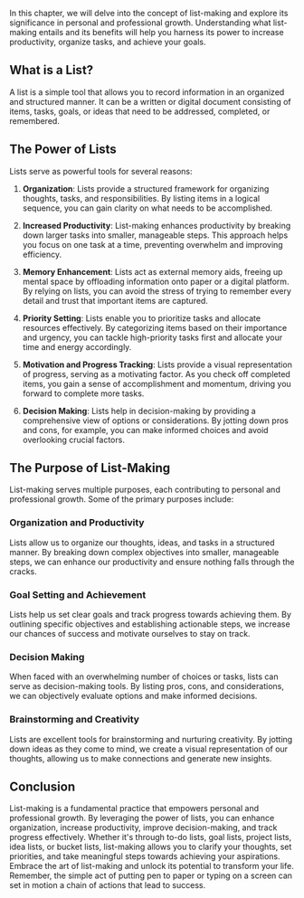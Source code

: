 
In this chapter, we will delve into the concept of list-making and explore its significance in personal and professional growth. Understanding what list-making entails and its benefits will help you harness its power to increase productivity, organize tasks, and achieve your goals.

**What is a List?**
-------------------

A list is a simple tool that allows you to record information in an organized and structured manner. It can be a written or digital document consisting of items, tasks, goals, or ideas that need to be addressed, completed, or remembered.

**The Power of Lists**
----------------------

Lists serve as powerful tools for several reasons:

1. **Organization**: Lists provide a structured framework for organizing thoughts, tasks, and responsibilities. By listing items in a logical sequence, you can gain clarity on what needs to be accomplished.

2. **Increased Productivity**: List-making enhances productivity by breaking down larger tasks into smaller, manageable steps. This approach helps you focus on one task at a time, preventing overwhelm and improving efficiency.

3. **Memory Enhancement**: Lists act as external memory aids, freeing up mental space by offloading information onto paper or a digital platform. By relying on lists, you can avoid the stress of trying to remember every detail and trust that important items are captured.

4. **Priority Setting**: Lists enable you to prioritize tasks and allocate resources effectively. By categorizing items based on their importance and urgency, you can tackle high-priority tasks first and allocate your time and energy accordingly.

5. **Motivation and Progress Tracking**: Lists provide a visual representation of progress, serving as a motivating factor. As you check off completed items, you gain a sense of accomplishment and momentum, driving you forward to complete more tasks.

6. **Decision Making**: Lists help in decision-making by providing a comprehensive view of options or considerations. By jotting down pros and cons, for example, you can make informed choices and avoid overlooking crucial factors.

## The Purpose of List-Making

List-making serves multiple purposes, each contributing to personal and professional growth. Some of the primary purposes include:

### Organization and Productivity

Lists allow us to organize our thoughts, ideas, and tasks in a structured manner. By breaking down complex objectives into smaller, manageable steps, we can enhance our productivity and ensure nothing falls through the cracks.

### Goal Setting and Achievement

Lists help us set clear goals and track progress towards achieving them. By outlining specific objectives and establishing actionable steps, we increase our chances of success and motivate ourselves to stay on track.

### Decision Making

When faced with an overwhelming number of choices or tasks, lists can serve as decision-making tools. By listing pros, cons, and considerations, we can objectively evaluate options and make informed decisions.

### Brainstorming and Creativity

Lists are excellent tools for brainstorming and nurturing creativity. By jotting down ideas as they come to mind, we create a visual representation of our thoughts, allowing us to make connections and generate new insights.

**Conclusion**
--------------

List-making is a fundamental practice that empowers personal and professional growth. By leveraging the power of lists, you can enhance organization, increase productivity, improve decision-making, and track progress effectively. Whether it's through to-do lists, goal lists, project lists, idea lists, or bucket lists, list-making allows you to clarify your thoughts, set priorities, and take meaningful steps towards achieving your aspirations. Embrace the art of list-making and unlock its potential to transform your life. Remember, the simple act of putting pen to paper or typing on a screen can set in motion a chain of actions that lead to success.
